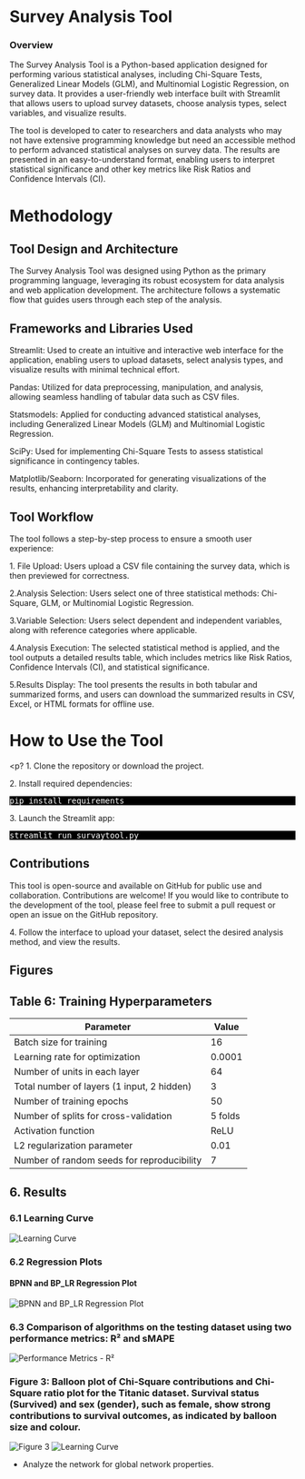 <h1>Survey Analysis Tool</h1>
<h3> Overview </h3>
<p1>The Survey Analysis Tool is a Python-based application designed for performing various statistical analyses,
  including Chi-Square Tests, Generalized Linear Models (GLM), and Multinomial Logistic Regression, on survey data.
  It provides a user-friendly web interface built with Streamlit that allows users 
  to upload survey datasets, choose analysis types, select variables, and visualize results.</p1>

<p>The tool is developed to cater to researchers and data analysts who may not have extensive programming
knowledge but need an accessible method to perform advanced statistical analyses on survey data. The results 
are presented in an easy-to-understand format, enabling users to interpret statistical significance and other key metrics like Risk Ratios and Confidence 
Intervals (CI). </p1>
<h1>Methodology</h1>

<h2>Tool Design and Architecture</h2>

<p>The Survey Analysis Tool was designed using Python as the primary programming language, leveraging its robust ecosystem for data analysis and web application development. The architecture follows a systematic flow that guides users through each step of the analysis.</p>

<h2>Frameworks and Libraries Used </h2>

<p>Streamlit: Used to create an intuitive and interactive web interface for the application, enabling users to upload datasets, select analysis types, and visualize results with minimal technical effort.</p>

<p>Pandas: Utilized for data preprocessing, manipulation, and analysis, allowing seamless handling of tabular data such as CSV files.</p>

<p>Statsmodels: Applied for conducting advanced statistical analyses, including Generalized Linear Models (GLM) and Multinomial Logistic Regression.</p>

<p>SciPy: Used for implementing Chi-Square Tests to assess statistical significance in contingency tables.</p>

<p>Matplotlib/Seaborn: Incorporated for generating visualizations of the results, enhancing interpretability and clarity.</p>

<h2>Tool Workflow</h2>

The tool follows a step-by-step process to ensure a smooth user experience:

<p>1. File Upload: Users upload a CSV file containing the survey data, which is then previewed for correctness.</p>

<p>2.Analysis Selection: Users select one of three statistical methods: Chi-Square, GLM, or Multinomial Logistic Regression.</p>

<p>3.Variable Selection: Users select dependent and independent variables, along with reference categories where applicable.</p>

<p>4.Analysis Execution: The selected statistical method is applied, and the tool outputs a detailed results table, which includes metrics like Risk Ratios, Confidence Intervals (CI), and statistical significance.</p>

<p>5.Results Display: The tool presents the results in both tabular and summarized forms, and users can download the summarized results in CSV, Excel, or HTML formats for offline use.</p>
<h1>How to Use the Tool</h1>

<p? 1. Clone the repository or download the project.</p>

<p> 2. Install required dependencies:</p>
<pre style="background-color: #000; color: #fff;">pip install requirements</pre>
<p>3. Launch the Streamlit app: </p>
<pre style="background-color: #000; color: #fff;">streamlit run survaytool.py</pre>

<h2>Contributions</h2>
<p>This tool is open-source and available on GitHub for public use and collaboration. Contributions are welcome! If you would like to contribute to the development of the tool, please feel free to submit a pull request or open an issue on the GitHub repository.</p>

<p>4. Follow the interface to upload your dataset, select the desired analysis method, and view the results.</p>
<h2>Figures</h2>

## Table 6: Training Hyperparameters

| Parameter                                | Value     |
|----------------------------------------- |-----------|
| Batch size for training                  | 16        |
|Learning rate for optimization            | 0.0001    |
| Number of units in each layer            | 64        |
|Total number of layers (1 input, 2 hidden)| 3         |
| Number of training epochs                | 50        |
| Number of splits for cross-validation    | 5 folds   |
| Activation function                      | ReLU      |
|L2 regularization parameter               | 0.01      |
|Number of random seeds for reproducibility| 7         |

## 6. Results

### 6.1 Learning Curve
![Learning Curve](https://github.com/uzmauzma/Biofilter-Performance-ML-Buckingham-Pi/blob/main/Fig2.png)

### 6.2 Regression Plots
#### BPNN and BP_LR Regression Plot
![BPNN and BP_LR Regression Plot](https://github.com/uzmauzma/Biofilter-Performance-ML-Buckingham-Pi/blob/main/Fig4.png)

### 6.3 Comparison of algorithms on the testing dataset using two performance metrics: R² and sMAPE
![Performance Metrics - R²](https://github.com/uzmauzma/Biofilter-Performance-ML-Buckingham-Pi/blob/main/Fig5.png)

### Figure 3: Balloon plot of Chi-Square contributions and Chi-Square ratio plot for the Titanic dataset. Survival status (Survived) and sex (gender), such as female, show strong contributions to survival outcomes, as indicated by balloon size and colour. 
![Figure 3](https://github.com/uzmauzma/Survaytool/blob/main/Fig/SEX_TIT.png)
![Learning Curve](https://github.com/uzmauzma/Biofilter-Performance-ML-Buckingham-Pi/blob/main/Fig3.png)
<ul>
  <li>Analyze the network for global network properties.</li>
